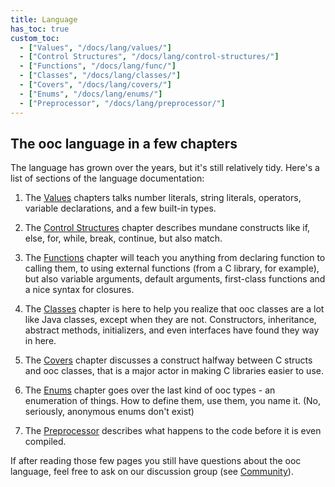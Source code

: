 ```yaml
---
title: Language
has_toc: true
custom_toc:
  - ["Values", "/docs/lang/values/"]
  - ["Control Structures", "/docs/lang/control-structures/"]
  - ["Functions", "/docs/lang/func/"]
  - ["Classes", "/docs/lang/classes/"]
  - ["Covers", "/docs/lang/covers/"]
  - ["Enums", "/docs/lang/enums/"]
  - ["Preprocessor", "/docs/lang/preprocessor/"]
---
```


## The ooc language in a few chapters

The language has grown over the years, but it's still relatively tidy.
Here's a list of sections of the language documentation:

 1. The [Values](/docs/lang/values/) chapters talks number literals, string
    literals, operators, variable declarations, and a few built-in types.

 2. The [Control Structures](/docs/lang/control-structures/) chapter describes
    mundane constructs like if, else, for, while, break, continue, but also
    match.

 3. The [Functions](/docs/lang/functions/) chapter will teach you anything
    from declaring function to calling them, to using external functions
    (from a C library, for example), but also variable arguments, default
    arguments, first-class functions and a nice syntax for closures.

 4. The [Classes](/docs/lang/classes/) chapter is here to help you realize
    that ooc classes are a lot like Java classes, except when they are not.
    Constructors, inheritance, abstract methods, initializers, and even
    interfaces have found they way in here.

 5. The [Covers](/docs/lang/covers/) chapter discusses a construct halfway
    between C structs and ooc classes, that is a major actor in making C
    libraries easier to use.

 6. The [Enums](/docs/lang/enums/) chapter goes over the last kind of ooc
    types - an enumeration of things. How to define them, use them, you
    name it. (No, seriously, anonymous enums don't exist)

 7. The [Preprocessor](/docs/lang/preprocessor/) describes what happens to
    the code before it is even compiled.

If after reading those few pages you still have questions about the ooc
language, feel free to ask on our discussion group (see
[Community](/community)).

